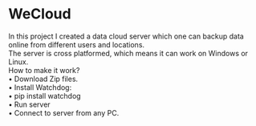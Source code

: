 # WeCloud
In this project I created a data cloud server which one can backup data online from different users and locations.<br/>
The server is cross platformed, which means it can work on Windows or Linux.<br/>
How to make it work?<br/>
• Download Zip files.<br/>
• Install Watchdog:<br/>
  • pip install watchdog<br/>
• Run server<br/>
• Connect to server from any PC.<br/>
 
